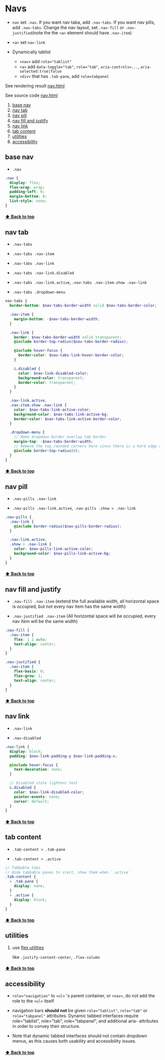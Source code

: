 [0.0]: #Navs
[1.0]: #base-nav
[2.0]: #nav-tab
[3.0]: #nav-pill
[4.0]: #nav-fill-and-justify
[5.0]: #nav-link
[6.0]: #tab-content
[7.0]: #utilities
[8.0]: #accessibility

[01]: https://823406519.github.io/Bootstrap/Appendix/3Components-E-Navs.html
[02]: ../Appendix/3Components-E-Navs.html

[1]: ../4Utilities/70000Flex.md


# Navs
* `nav` set `.nav`. If you want nav taba, add `.nav-tabs`. If you want nav pills, add `.nav-tabs`. Change the nav layout, set `.nav-fill` or `.nav-justified`(note the the `<a>` element should have `.nav-item`)

* `<a>` set `nav-link`

* Dynamically tablist
    * `<nav>` add `role="tablist"`
    * `<a>` add `data-toggle="tab"`, `role="tab"`, `aria-controls=...`, `aria-selected:true|false`
    * `<div>` that has `.tab-pane`, add `role=tabpanel`


See rendering result [nav.html][01]

See source code [nav.html][02]

1. [base nav][1.0]
2. [nav tab][2.0]
3. [nav pill][3.0]
4. [nav fill and justify][4.0]
5. [nav link][5.0]
6. [tab content][6.0]
7. [utilities][7.0]
8. [accessibility][8.0]

## base nav
* `.nav`
```SCSS
.nav {
  display: flex;
  flex-wrap: wrap;
  padding-left: 0;
  margin-bottom: 0;
  list-style: none;
}
```
#### [⬆ Back to top][0.0]


## nav tab
* `.nav-tabs`

* `.nav-tabs .nav-item`

* `.nav-tabs .nav-link`

* `.nav-tabs .nav-link.disabled`

* `.nav-tabs .nav-link.active`, `.nav-tabs .nav-item.show .nav-link`

* `.nav-tabs .dropdown-menu`
```SCSS
nav-tabs {
  border-bottom: $nav-tabs-border-width solid $nav-tabs-border-color;

  .nav-item {
    margin-bottom: -$nav-tabs-border-width;
  }

  .nav-link {
    border: $nav-tabs-border-width solid transparent;
    @include border-top-radius($nav-tabs-border-radius);

    @include hover-focus {
      border-color: $nav-tabs-link-hover-border-color;
    }

    &.disabled {
      color: $nav-link-disabled-color;
      background-color: transparent;
      border-color: transparent;
    }
  }

  .nav-link.active,
  .nav-item.show .nav-link {
    color: $nav-tabs-link-active-color;
    background-color: $nav-tabs-link-active-bg;
    border-color: $nav-tabs-link-active-border-color;
  }

  .dropdown-menu {
    // Make dropdown border overlap tab border
    margin-top: -$nav-tabs-border-width;
    // Remove the top rounded corners here since there is a hard edge above the menu
    @include border-top-radius(0);
  }
}
```
#### [⬆ Back to top][0.0]


## nav pill
* `.nav-pills .nav-link`

* `.nav-pills .nav-link.active`, `.nav-pills .show > .nav-link`
```SCSS
.nav-pills {
  .nav-link {
    @include border-radius($nav-pills-border-radius);
  }

  .nav-link.active,
  .show > .nav-link {
    color: $nav-pills-link-active-color;
    background-color: $nav-pills-link-active-bg;
  }
}
```
#### [⬆ Back to top][0.0]


## nav fill and justify
* `.nav-fill .nav-item` (extend the full available width, all horizontal space is occupied, but not every nav item has the same width)

* `.nav-justified .nav-item` (All horizontal space will be occupied, every nav item will be the same width)
```SCSS
.nav-fill {
  .nav-item {
    flex: 1 1 auto;
    text-align: center;
  }
}

.nav-justified {
  .nav-item {
    flex-basis: 0;
    flex-grow: 1;
    text-align: center;
  }
}
```
#### [⬆ Back to top][0.0]


## nav link
* `.nav-link`

* `.nav-disabled`
```SCSS
.nav-link {
  display: block;
  padding: $nav-link-padding-y $nav-link-padding-x;

  @include hover-focus {
    text-decoration: none;
  }

  // Disabled state lightens text
  &.disabled {
    color: $nav-link-disabled-color;
    pointer-events: none;
    cursor: default;
  }
}
```
#### [⬆ Back to top][0.0]


## tab content
* `.tab-content > .tab-pane`

* `.tab-content > .active`
```SCSS
// Tabbable tabs
// Hide tabbable panes to start, show them when `.active`
.tab-content {
  > .tab-pane {
    display: none;
  }
  > .active {
    display: block;
  }
}
```
#### [⬆ Back to top][0.0]


## utilities
1. use [flex utilities][1]
    
    like `.justify-content-center`, `.flex-column`
#### [⬆ Back to top][0.0]

## accessibility
* `role="navigation"` to `<ul>` 's parent container,  or `<nav>`, do not add the role to the `<ul>` itself
* navigation bars **should not** be given `role="tablist"`, `role="tab"` or `role="tabpanel"` attributes. Dynamic tabbed interfaces require role="tablist", role="tab", role="tabpanel", and additional aria- attributes in order to convey their structure.

* Note that dynamic tabbed interfaces should not contain dropdown menus, as this causes both usability and accessibility issues.

#### [⬆ Back to top][0.0]